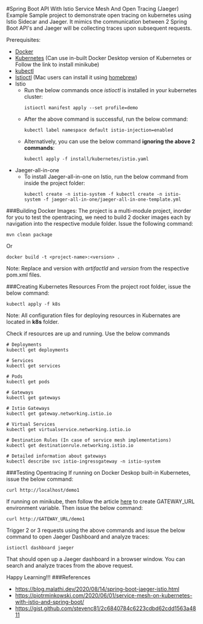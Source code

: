 #Spring Boot API With Istio Service Mesh And Open Tracing (Jaeger) Example
Sample project to demonstrate open tracing on kubernetes using Istio Sidecar and Jaeger. It mimics the communication between 2 Spring Boot API's and Jaeger will be collecting traces upon subsequent requests.

Prerequisites:
- [Docker](https://www.docker.com/products/docker-desktop)
- [Kubernetes](https://minikube.sigs.k8s.io/docs/start/) (Can use in-built Docker Desktop version of Kubernetes or Follow the link to install minikube)
- [kubectl](https://kubernetes.io/docs/tasks/tools/install-kubectl/)
- [Istioctl](https://istio.io/latest/docs/ops/diagnostic-tools/istioctl/) (Mac users can install it using [homebrew](https://formulae.brew.sh/formula/istioctl))
- Istio 
    - Run the below commands once _istioctl_ is installed in your kubernetes cluster:
        ```
       istioctl manifest apply --set profile=demo
       ```
    - After the above command is successful, run the below command:
        ```
      kubectl label namespace default istio-injection=enabled
      ```
    - Alternatively, you can use the below command **ignoring the above 2 commands**:
      ```
      kubectl apply -f install/kubernetes/istio.yaml
      ```
- Jaeger-all-in-one
    - To install Jaeger-all-in-one on Istio, run the below command from inside the project folder:
        ```
      kubectl create -n istio-system -f kubectl create -n istio-system -f jaeger-all-in-one/jaeger-all-in-one-template.yml
      ```
    
###Building Docker Images:
The project is a multi-module project, inorder for you to test the opentracing, we need to build 2 docker images each by navigation into the respective module folder.
Issue the following command:
```
mvn clean package
```
Or
```
docker build -t <project-name>:<version> .
```
Note: Replace <project-name> and version with _artifactId_ and _version_ from the respective pom.xml files.

###Creating Kubernetes Resources
From the project root folder, issue the below command:
```
kubectl apply -f k8s
```
Note: All configuration files for deploying resources in Kubernates are located in **k8s** folder.

Check if resources are up and running. Use the below commands
```
# Deployments
kubectl get deployments

# Services
kubectl get services

# Pods
kubectl get pods

# Gateways
kubectl get gateways

# Istio Gateways
kubectl get gateway.networking.istio.io

# Virtual Services
kubectl get virtualservice.networking.istio.io

# Destination Rules (In case of service mesh implementations)
kubectl get destinationrule.networking.istio.io

# Detailed information about gateways
kubectl describe svc istio-ingressgateway -n istio-system
```
###Testing Opentracing
If running on Docker Deskop built-in Kubernetes, issue the below command:
```
curl http://localhost/demo1
```
If running on minikube, then follow the article [here](https://istio.io/latest/docs/setup/getting-started/#determining-the-ingress-ip-and-ports) to create GATEWAY_URL environment variable. Then issue the below command:
```
curl http://GATEWAY_URL/demo1
```
Trigger 2 or 3 requests using the above commands and issue the below command to open Jaeger Dashboard and analyze traces:
```
istioctl dashboard jaeger
```
That should open up a Jaeger dashboard in a browser window. You can search and analyze traces from the above request.

Happy Learning!!!
###References
- https://blog.malathi.dev/2020/08/14/spring-boot-jaeger-istio.html
- https://piotrminkowski.com/2020/06/01/service-mesh-on-kubernetes-with-istio-and-spring-boot/
- https://gist.github.com/stevenc81/2c6840784c6223cdbd62cdd1563a4811

